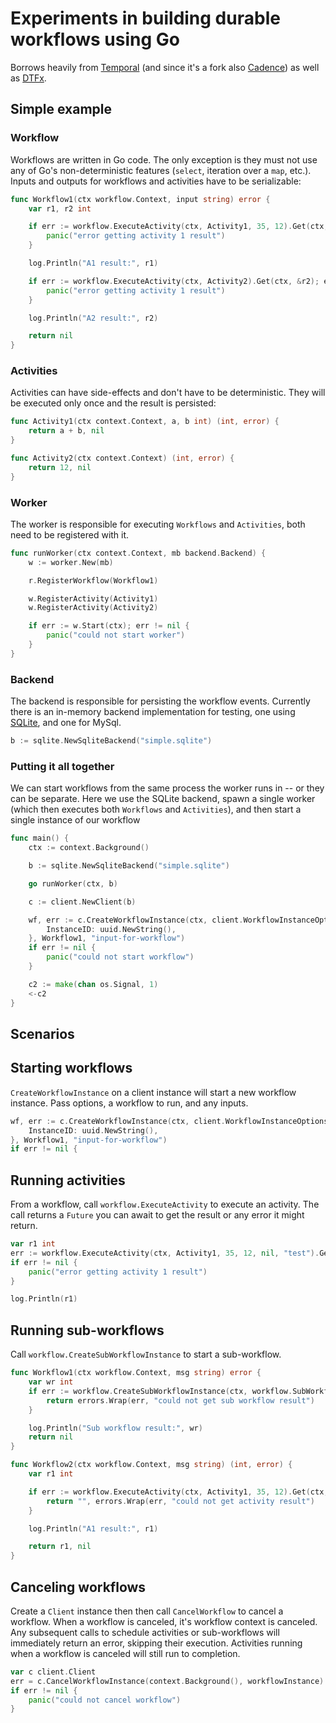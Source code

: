 # Experiments in building durable workflows using Go

Borrows heavily from [Temporal](https://github.com/temporalio/temporal) (and since it's a fork also [Cadence](https://github.com/uber/cadence)) as well as [DTFx](https://github.com/Azure/durabletask).

## Simple example

### Workflow

Workflows are written in Go code. The only exception is they must not use any of Go's non-deterministic features (`select`, iteration over a `map`, etc.). Inputs and outputs for workflows and activities have to be serializable:

```go
func Workflow1(ctx workflow.Context, input string) error {
	var r1, r2 int

	if err := workflow.ExecuteActivity(ctx, Activity1, 35, 12).Get(ctx, &r1); err != nil {
		panic("error getting activity 1 result")
	}

	log.Println("A1 result:", r1)

	if err := workflow.ExecuteActivity(ctx, Activity2).Get(ctx, &r2); err != nil {
		panic("error getting activity 1 result")
	}

	log.Println("A2 result:", r2)

	return nil
}
```

### Activities

Activities can have side-effects and don't have to be deterministic. They will be executed only once and the result is persisted:

```go
func Activity1(ctx context.Context, a, b int) (int, error) {
	return a + b, nil
}

func Activity2(ctx context.Context) (int, error) {
	return 12, nil
}

```

### Worker

The worker is responsible for executing `Workflows` and `Activities`, both need to be registered with it.

```go
func runWorker(ctx context.Context, mb backend.Backend) {
	w := worker.New(mb)

	r.RegisterWorkflow(Workflow1)

	w.RegisterActivity(Activity1)
	w.RegisterActivity(Activity2)

	if err := w.Start(ctx); err != nil {
		panic("could not start worker")
	}
}
```

### Backend

The backend is responsible for persisting the workflow events. Currently there is an in-memory backend implementation for testing, one using [SQLite](http://sqlite.org), and one for MySql.

```go
b := sqlite.NewSqliteBackend("simple.sqlite")
```

### Putting it all together

We can start workflows from the same process the worker runs in -- or they can be separate. Here we use the SQLite backend, spawn a single worker (which then executes both `Workflows` and `Activities`), and then start a single instance of our workflow

```go
func main() {
	ctx := context.Background()

	b := sqlite.NewSqliteBackend("simple.sqlite")

	go runWorker(ctx, b)

	c := client.NewClient(b)

	wf, err := c.CreateWorkflowInstance(ctx, client.WorkflowInstanceOptions{
		InstanceID: uuid.NewString(),
	}, Workflow1, "input-for-workflow")
	if err != nil {
		panic("could not start workflow")
	}

	c2 := make(chan os.Signal, 1)
	<-c2
}
```

## Scenarios

## Starting workflows

`CreateWorkflowInstance` on a client instance will start a new workflow instance. Pass options, a workflow to run, and any inputs.

```go
wf, err := c.CreateWorkflowInstance(ctx, client.WorkflowInstanceOptions{
	InstanceID: uuid.NewString(),
}, Workflow1, "input-for-workflow")
if err != nil {
```

## Running activities

From a workflow, call `workflow.ExecuteActivity` to execute an activity. The call returns a `Future` you can await to get the result or any error it might return.

```go
var r1 int
err := workflow.ExecuteActivity(ctx, Activity1, 35, 12, nil, "test").Get(ctx, &r1)
if err != nil {
	panic("error getting activity 1 result")
}

log.Println(r1)
```

## Running sub-workflows

Call `workflow.CreateSubWorkflowInstance` to start a sub-workflow.

```go
func Workflow1(ctx workflow.Context, msg string) error {
	var wr int
	if err := workflow.CreateSubWorkflowInstance(ctx, workflow.SubWorkflowInstanceOptions{}, Workflow2, "some input").Get(ctx, &wr); err != nil {
		return errors.Wrap(err, "could not get sub workflow result")
	}

	log.Println("Sub workflow result:", wr)
	return nil
}

func Workflow2(ctx workflow.Context, msg string) (int, error) {
	var r1 int

	if err := workflow.ExecuteActivity(ctx, Activity1, 35, 12).Get(ctx, &r1); err != nil {
		return "", errors.Wrap(err, "could not get activity result")
	}

	log.Println("A1 result:", r1)

	return r1, nil
}
```

## Canceling workflows

Create a `Client` instance then then call `CancelWorkflow` to cancel a workflow. When a workflow is canceled, it's workflow context is canceled. Any subsequent calls to schedule activities or sub-workflows will immediately return an error, skipping their execution. Activities running when a workflow is canceled will still run to completion.

```go
var c client.Client
err = c.CancelWorkflowInstance(context.Background(), workflowInstance)
if err != nil {
	panic("could not cancel workflow")
}
```